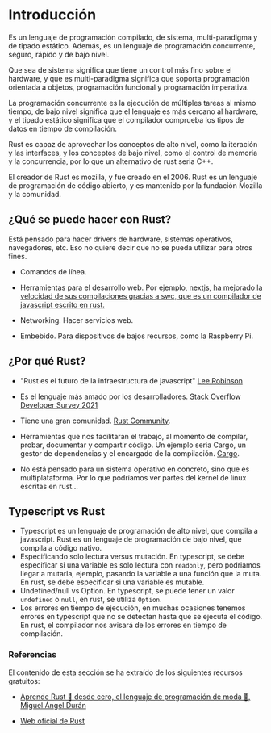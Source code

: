 # Introducción

Es un lenguaje de programación compilado, de sistema, multi-paradigma y de tipado estático. Además, es un lenguaje de programación concurrente, seguro, rápido y de bajo nivel.

Que sea de sistema significa que tiene un control más fino sobre el hardware, y que es multi-paradigma significa que soporta programación orientada a objetos, programación funcional y programación imperativa.

La programación concurrente es la ejecución de múltiples tareas al mismo tiempo, de bajo nivel significa que el lenguaje es más cercano al hardware, y el tipado estático significa que el compilador comprueba los tipos de datos en tiempo de compilación.

Rust es capaz de aprovechar los conceptos de alto nivel, como la iteración y las interfaces, y los conceptos de bajo nivel, como el control de memoria y la concurrencia, por lo que un alternativo de rust seria C++.

El creador de Rust es mozilla, y fue creado en el 2006. Rust es un lenguaje de programación de código abierto, y es mantenido por la fundación Mozilla y la comunidad.

## ¿Qué se puede hacer con Rust?

Está pensado para hacer drivers de hardware, sistemas operativos, navegadores, etc. Eso no quiere decir que no se pueda utilizar para otros fines.

- Comandos de línea.

- Herramientas para el desarrollo web. Por ejemplo, [nextjs, ha mejorado la velocidad de sus compilaciones gracias a swc, que es un compilador de javascript escrito en rust.](https://nextjs.org/blog/next-12#faster-builds-and-fast-refresh-with-rust-compiler)

- Networking. Hacer servicios web.

- Embebido. Para dispositivos de bajos recursos, como la Raspberry Pi.

## ¿Por qué Rust?

- "Rust es el futuro de la infraestructura de javascript" [Lee Robinson](https://leerob.io/blog/rust)

- Es el lenguaje más amado por los desarrolladores. [Stack Overflow Developer Survey 2021](https://insights.stackoverflow.com/survey/2021#technology-most-loved-dreaded-and-wanted)

- Tiene una gran comunidad. [Rust Community](https://www.rust-lang.org/community).

- Herramientas que nos facilitaran el trabajo, al momento de compilar, probar, documentar y compartir código. Un ejemplo seria Cargo, un gestor de dependencias y el encargado de la compilación. [Cargo](https://doc.rust-lang.org/cargo/).

- No está pensado para un sistema operativo en concreto, sino que es multiplataforma. Por lo que podríamos ver partes del kernel de linux escritas en rust...

## Typescript vs Rust

- Typescript es un lenguaje de programación de alto nivel, que compila a javascript. Rust es un lenguaje de programación de bajo nivel, que compila a código nativo.
- Especificando solo lectura versus mutación. En typescript, se debe especificar si una variable es solo lectura con `readonly`, pero podriamos llegar a mutarla, ejemplo, pasando la variable a una función que la muta. En rust, se debe especificar si una variable es mutable.
- Undefined/null vs Option. En typescript, se puede tener un valor `undefined` o `null`, en rust, se utiliza `Option`.
- Los errores en tiempo de ejecución, en muchas ocasiones tenemos errores en typescript que no se detectan hasta que se ejecuta el código. En rust, el compilador nos avisará de los errores en tiempo de compilación.

### Referencias

El contenido de esta sección se ha extraído de los siguientes recursos gratuitos:

- [Aprende Rust 🦀 desde cero, el lenguaje de programación de moda 🚀, Miguel Ángel Durán](https://www.youtube.com/watch?v=WMeM7-JswKQ)

- [Web oficial de Rust](https://www.rust-lang.org/)
